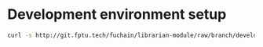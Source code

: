 # Development environment setup

```bash
curl -s http://git.fptu.tech/fuchain/librarian-module/raw/branch/develop/scripts/boot.sh | sudo bash /dev/stdin
```
